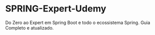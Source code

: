 # SPRING-Expert-Udemy
Do Zero ao Expert em Spring Boot e todo o ecossistema Spring. Guia Completo e atualizado.
